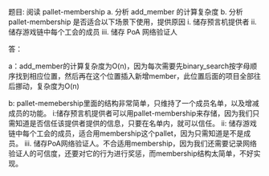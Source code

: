 题目: 阅读 pallet-membership 
    a. 分析 add_member 的计算复杂度 
    b. 分析 pallet-membership 是否适合以下场景下使用，提供原因 
        i. 储存预言机提供者 
        ii. 储存游戏链中每个工会的成员 
        iii. 储存 PoA 网络验证人

答：

a：add_member的计算复杂度为O(n)，因为每次需要先binary_search按字母顺序找到相应位置，然后再在这个位置插入新增member，此位置后面的项目全部往后挪动，复杂度为O(n)

b:  pallet-memebership里面的结构非常简单，只维持了一个成员名单，以及增减成员的功能。
    i:储存预言机提供者可以用pallet-membership来存储，因为我们只需知道是否信任该提供者提供的信息，只要在名单内，就可以信任。
    ii: 储存游戏链中每个工会的成员，适合用membership这个pallet，因为只需知道是不是成员。
    iii. 储存PoA网络验证人。不合适用membership，因为我们还需要记录网络验证人的可信度，还要对它的行为进行奖惩，而membership结构太简单，不好实现。